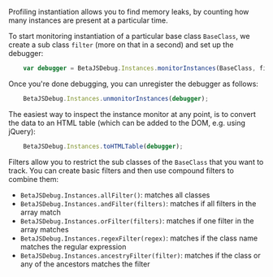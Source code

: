 Profiling instantiation allows you to find memory leaks, by counting how many instances are present at a particular time.

To start monitoring instantiation of a particular base class `BaseClass`, we create a sub class `filter` (more on that in a second) and set up the debugger:

```javascript
	var debugger = BetaJSDebug.Instances.monitorInstances(BaseClass, filter);
``` 

Once you're done debugging, you can unregister the debugger as follows:

```javascript
	BetaJSDebug.Instances.unmonitorInstances(debugger);
```

The easiest way to inspect the instance monitor at any point, is to convert the data to an HTML table (which can be added to the DOM, e.g. using jQuery):

```javascript
	BetaJSDebug.Instances.toHTMLTable(debugger);
```

Filters allow you to restrict the sub classes of the `BaseClass` that you want to track. You can create basic filters and then use compound filters to combine them:

- `BetaJSDebug.Instances.allFilter()`: matches all classes
- `BetaJSDebug.Instances.andFilter(filters)`: matches if all filters in the array match
- `BetaJSDebug.Instances.orFilter(filters)`: matches if one filter in the array matches
- `BetaJSDebug.Instances.regexFilter(regex)`: matches if the class name matches the regular expression
- `BetaJSDebug.Instances.ancestryFilter(filter)`: matches if the class or any of the ancestors matches the filter